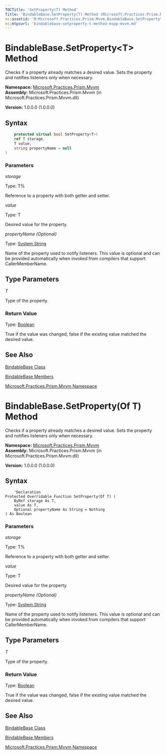 ```yaml
---
TOCTitle: 'SetProperty(T) Method'
Title: 'BindableBase.SetProperty(T) Method (Microsoft.Practices.Prism.Mvvm)'
ms:assetid: 'M:Microsoft.Practices.Prism.Mvvm.BindableBase.SetProperty\`\`1(\`\`0@,\`\`0,System.String)'
ms:mtpsurl: 'bindablebase-setproperty-t-method-mspp-mvvm.md'
---
```



# BindableBase.SetProperty&lt;T&gt; Method

Checks if a property already matches a desired value. Sets the property and notifies listeners only when necessary.

**Namespace:** [Microsoft.Practices.Prism.Mvvm](/patterns-practices/reference/mspp-mvvm-namespace)
**Assembly:** Microsoft.Practices.Prism.Mvvm (in Microsoft.Practices.Prism.Mvvm.dll)

**Version:** 1.0.0.0 (1.0.0.0)

## Syntax

```C#
    protected virtual bool SetProperty<T>(
	ref T storage,
	T value,
	string propertyName = null
)
```
### Parameters

*storage*

Type: T%

Reference to a property with both getter and setter.

*value*

Type: T

Desired value for the property.

*propertyName (Optional)*

Type: [System.String](http://msdn.microsoft.com/en-us/library/s1wwdcbf)

Name of the property used to notify listeners. This value is optional and can be provided automatically when invoked from compilers that support CallerMemberName.

## Type Parameters

*T*  

Type of the property.

### Return Value

Type: [Boolean](http://msdn.microsoft.com/en-us/library/a28wyd50)

True if the value was changed, false if the existing value matched the desired value.

## See Also

[BindableBase Class](/patterns-practices/reference/bindablebase-class-mspp-mvvm)

[BindableBase Members](/patterns-practices/reference/bindablebase-members-mspp-mvvm)

[Microsoft.Practices.Prism.Mvvm Namespace](/patterns-practices/reference/mspp-mvvm-namespace)




# BindableBase.SetProperty(Of T) Method

Checks if a property already matches a desired value. Sets the property and notifies listeners only when necessary.

**Namespace:** [Microsoft.Practices.Prism.Mvvm](/patterns-practices/reference/mspp-mvvm-namespace)
**Assembly:** Microsoft.Practices.Prism.Mvvm (in Microsoft.Practices.Prism.Mvvm.dll)

**Version:** 1.0.0.0 (1.0.0.0)

## Syntax

```VB
    'Declaration
Protected Overridable Function SetProperty(Of T) ( 
	ByRef storage As T,
	value As T,
	Optional propertyName As String = Nothing
) As Boolean
```
### Parameters

*storage*

Type: T%

Reference to a property with both getter and setter.

*value*

Type: T

Desired value for the property.

*propertyName (Optional)*

Type: [System.String](http://msdn.microsoft.com/en-us/library/s1wwdcbf)

Name of the property used to notify listeners. This value is optional and can be provided automatically when invoked from compilers that support CallerMemberName.

## Type Parameters

*T*  

Type of the property.

### Return Value

Type: [Boolean](http://msdn.microsoft.com/en-us/library/a28wyd50)

True if the value was changed, false if the existing value matched the desired value.

## See Also

[BindableBase Class](/patterns-practices/reference/bindablebase-class-mspp-mvvm)

[BindableBase Members](/patterns-practices/reference/bindablebase-members-mspp-mvvm)

[Microsoft.Practices.Prism.Mvvm Namespace](/patterns-practices/reference/mspp-mvvm-namespace)